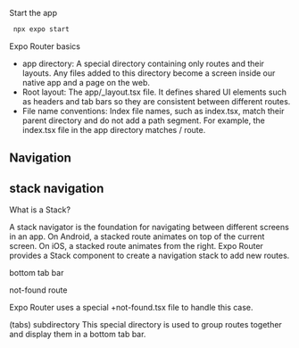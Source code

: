 Start the app

```bash
 npx expo start
```

Expo Router basics

- app directory: A special directory containing only routes and their layouts. Any files added to this directory become a screen inside our native app and a page on the web.
- Root layout: The app/\_layout.tsx file. It defines shared UI elements such as headers and tab bars so they are consistent between different routes.
- File name conventions: Index file names, such as index.tsx, match their parent directory and do not add a path segment. For example, the index.tsx file in the app directory matches / route.

## Navigation

## stack navigation

What is a Stack?

A stack navigator is the foundation for navigating between different screens in an app. On Android, a stacked route animates on top of the current screen. On iOS, a stacked route animates from the right. Expo Router provides a Stack component to create a navigation stack to add new routes.

bottom tab bar

not-found route

Expo Router uses a special +not-found.tsx file to handle this case.

(tabs) subdirectory
This special directory is used to group routes together and display them in a bottom tab bar.
